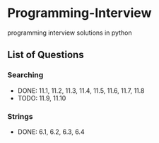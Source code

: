 # Programming-Interview
programming interview solutions in python


## List of Questions

### Searching
- DONE: 11.1, 11.2, 11.3, 11.4, 11.5, 11.6, 11.7, 11.8
- TODO: 11.9, 11.10

### Strings
- DONE: 6.1, 6.2, 6.3, 6.4
